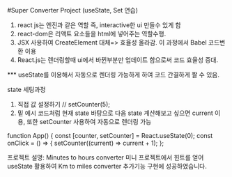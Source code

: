 #Super Converter Project (useState, Set 연습)

1. react js는 엔진과 같은 역할 즉, interactive한 ui 만들수 있게 함
2. react-dom은 리액트 요소들을 html에 넣어주는 역할수행.
3. JSX 사용하여 CreateElement 대체=> 효율성 올라감.
   이 과정에서 Babel 코드변환 이용
4. React.js는 렌더링할때 ui에서 바뀐부분만 업데이트 함으로써 코드 효율성 증대.

\*\*\* useState를 이용해서 자동으로 렌더링 가능하게 하여 코드 간결하게 짤 수 있음.

state 세팅과정

1.  직접 값 설정하기 // setCounter(5);
2.  밑 예시 코드처럼 현재 state 바탕으로 다음 state 계산해보고 싶으면 current 이용, 또한 setCounter 사용하여 자동으로 렌더링 가능

function App() {
const [counter, setCounter] = React.useState(0);
const onClick = () => {
setCounter((current) => current + 1);
};

프로젝트 설명: Minutes to hours converter 미니 프로젝트에서 힌트를 얻어
useState 활용하여 Km to miles converter 추가기능 구현에 성공하였습니다.
